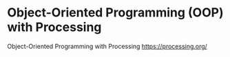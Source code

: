 # Object-Oriented Programming (OOP) with Processing
Object-Oriented Programming with Processing
https://processing.org/
